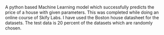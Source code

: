 A python based Machine Learning model which successfully predicts the price of a house with given parameters. This was completed while doing an online course of Skify Labs. I have used the Boston house datasheet for the datasets. The test data is 20 percent of the datasets which are randomly chosen. 
